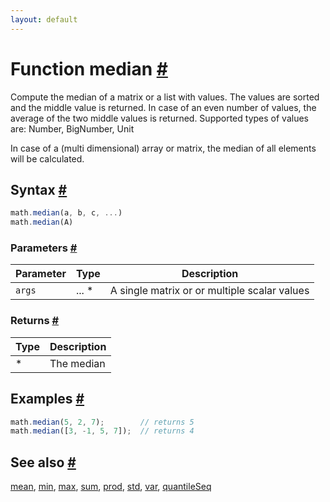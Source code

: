 ```yaml
---
layout: default
---
```


<!-- Note: This file is automatically generated from source code comments. Changes made in this file will be overridden. -->

<h1 id="function-median">Function median <a href="#function-median" title="Permalink">#</a></h1>

Compute the median of a matrix or a list with values. The values are
sorted and the middle value is returned. In case of an even number of
values, the average of the two middle values is returned.
Supported types of values are: Number, BigNumber, Unit

In case of a (multi dimensional) array or matrix, the median of all
elements will be calculated.


<h2 id="syntax">Syntax <a href="#syntax" title="Permalink">#</a></h2>

```js
math.median(a, b, c, ...)
math.median(A)
```

<h3 id="parameters">Parameters <a href="#parameters" title="Permalink">#</a></h3>

Parameter | Type | Description
--------- | ---- | -----------
`args` | ... * | A single matrix or or multiple scalar values

<h3 id="returns">Returns <a href="#returns" title="Permalink">#</a></h3>

Type | Description
---- | -----------
* | The median


<h2 id="examples">Examples <a href="#examples" title="Permalink">#</a></h2>

```js
math.median(5, 2, 7);        // returns 5
math.median([3, -1, 5, 7]);  // returns 4
```


<h2 id="see-also">See also <a href="#see-also" title="Permalink">#</a></h2>

[mean](mean.html),
[min](min.html),
[max](max.html),
[sum](sum.html),
[prod](prod.html),
[std](std.html),
[var](var.html),
[quantileSeq](quantileSeq.html)
